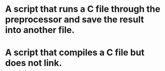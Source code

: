 # A script that runs a C file through the preprocessor and save the result into another file.
# A script that compiles a C file but does not link.
